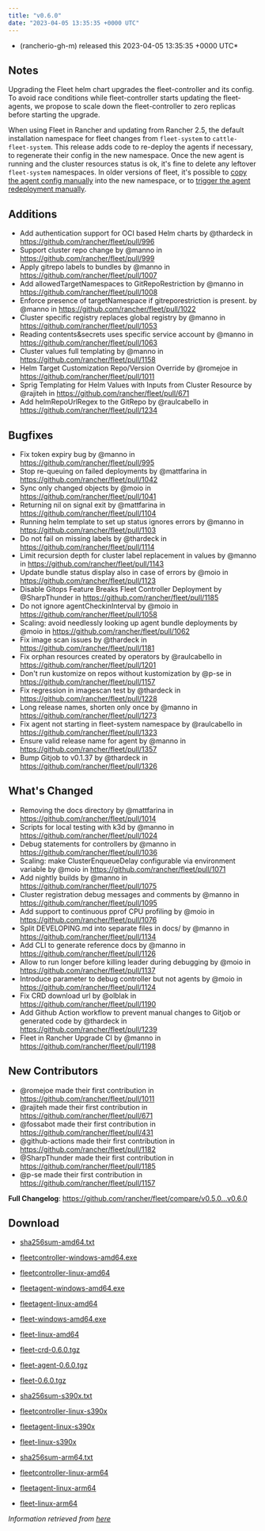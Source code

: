```yaml
---
title: "v0.6.0"
date: "2023-04-05 13:35:35 +0000 UTC"
---
```



*  (rancherio-gh-m) released this 2023-04-05 13:35:35 +0000 UTC*


## Notes

Upgrading the Fleet helm chart upgrades the fleet-controller and its config. To avoid race conditions while fleet-controller starts updating the fleet-agents, we propose to scale down the fleet-controller to zero replicas before starting the upgrade.

When using Fleet in Rancher and updating from Rancher 2.5, the default installation namespace for fleet changes from `fleet-system` to `cattle-fleet-system`. This release adds code to re-deploy the agents if necessary, to regenerate their config in the new namespace. Once the new agent is running and the cluster resources status is ok, it's fine to delete any leftover `fleet-system` namespaces. In older versions of fleet, it's possible to [copy the agent config manually](https://github.com/rancher/rancher/issues/40127#issuecomment-1379027121) into the new namespace,  or to [trigger the agent redeployment manually](https://github.com/rancher/rancher/issues/40127#issuecomment-1381884485).

## Additions

* Add authentication support for OCI based Helm charts by @thardeck in https://github.com/rancher/fleet/pull/996
* Support cluster repo change by @manno in https://github.com/rancher/fleet/pull/999
* Apply gitrepo labels to bundles by @manno in https://github.com/rancher/fleet/pull/1007
* Add allowedTargetNamespaces to GitRepoRestriction by @manno in https://github.com/rancher/fleet/pull/1008
* Enforce presence of targetNamespace if gitreporestriction is present. by @manno in https://github.com/rancher/fleet/pull/1022
* Cluster specific registry replaces global registry by @manno in https://github.com/rancher/fleet/pull/1053
* Reading contents&secrets uses specific service account by @manno in https://github.com/rancher/fleet/pull/1063
* Cluster values full templating by @manno in https://github.com/rancher/fleet/pull/1158
* Helm Target Customization Repo/Version Override by @romejoe in https://github.com/rancher/fleet/pull/1011
* Sprig Templating for Helm Values with Inputs from Cluster Resource by @rajiteh in https://github.com/rancher/fleet/pull/671
* Add helmRepoUrlRegex to the GitRepo by @raulcabello in https://github.com/rancher/fleet/pull/1234

## Bugfixes

* Fix token expiry bug by @manno in https://github.com/rancher/fleet/pull/995
* Stop re-queuing on failed deployments by @mattfarina in https://github.com/rancher/fleet/pull/1042
* Sync only changed objects by @moio in https://github.com/rancher/fleet/pull/1041
* Returning nil on signal exit by @mattfarina in https://github.com/rancher/fleet/pull/1104
* Running helm template to set up status ignores errors by @manno in https://github.com/rancher/fleet/pull/1103
* Do not fail on missing labels by @thardeck in https://github.com/rancher/fleet/pull/1114
* Limit recursion depth for cluster label replacement in values by @manno in https://github.com/rancher/fleet/pull/1143
* Update bundle status display also in case of errors by @moio in https://github.com/rancher/fleet/pull/1123
* Disable Gitops Feature Breaks Fleet Controller Deployment by @SharpThunder in https://github.com/rancher/fleet/pull/1185
* Do not ignore agentCheckinInterval by @moio in https://github.com/rancher/fleet/pull/1058
* Scaling: avoid needlessly looking up agent bundle deployments by @moio in https://github.com/rancher/fleet/pull/1062
* Fix image scan issues by @thardeck in https://github.com/rancher/fleet/pull/1181
* Fix orphan resources created by operators by @raulcabello in https://github.com/rancher/fleet/pull/1201
* Don't run kustomize on repos without kustomization by @p-se in https://github.com/rancher/fleet/pull/1157
* Fix regression in imagescan test by @thardeck in https://github.com/rancher/fleet/pull/1228
* Long release names, shorten only once by @manno in https://github.com/rancher/fleet/pull/1273
* Fix agent not starting in fleet-system namespace by @raulcabello in https://github.com/rancher/fleet/pull/1323
* Ensure valid release name for agent by @manno in https://github.com/rancher/fleet/pull/1357
* Bump Gitjob to v0.1.37 by @thardeck in https://github.com/rancher/fleet/pull/1326

## What's Changed

* Removing the docs directory by @mattfarina in https://github.com/rancher/fleet/pull/1014
* Scripts for local testing with k3d by @manno in https://github.com/rancher/fleet/pull/1024
* Debug statements for controllers by @manno in https://github.com/rancher/fleet/pull/1036
* Scaling: make ClusterEnqueueDelay configurable via environment variable by @moio in https://github.com/rancher/fleet/pull/1071
* Add nightly builds by @manno in https://github.com/rancher/fleet/pull/1075
* Cluster registration debug messages and comments by @manno in https://github.com/rancher/fleet/pull/1095
* Add support to continuous pprof CPU profiling by @moio in https://github.com/rancher/fleet/pull/1076
* Split DEVELOPING.md into separate files in docs/ by @manno in https://github.com/rancher/fleet/pull/1134
* Add CLI to generate reference docs by @manno in https://github.com/rancher/fleet/pull/1126
* Allow to run longer before killing leader during debugging by @moio in https://github.com/rancher/fleet/pull/1137
* Introduce parameter to debug controller but not agents by @moio in https://github.com/rancher/fleet/pull/1124
* Fix CRD download url by @olblak in https://github.com/rancher/fleet/pull/1190
* Add Github Action workflow to prevent manual changes to Gitjob or generated code by @thardeck in https://github.com/rancher/fleet/pull/1239
* Fleet in Rancher Upgrade CI by @manno in https://github.com/rancher/fleet/pull/1198


## New Contributors
* @romejoe made their first contribution in https://github.com/rancher/fleet/pull/1011
* @rajiteh made their first contribution in https://github.com/rancher/fleet/pull/671
* @fossabot made their first contribution in https://github.com/rancher/fleet/pull/431
* @github-actions made their first contribution in https://github.com/rancher/fleet/pull/1182
* @SharpThunder made their first contribution in https://github.com/rancher/fleet/pull/1185
* @p-se made their first contribution in https://github.com/rancher/fleet/pull/1157

**Full Changelog**: https://github.com/rancher/fleet/compare/v0.5.0...v0.6.0


## Download

* [sha256sum-amd64.txt](https://github.com/rancher/fleet/releases/download/v0.6.0/sha256sum-amd64.txt)

* [fleetcontroller-windows-amd64.exe](https://github.com/rancher/fleet/releases/download/v0.6.0/fleetcontroller-windows-amd64.exe)

* [fleetcontroller-linux-amd64](https://github.com/rancher/fleet/releases/download/v0.6.0/fleetcontroller-linux-amd64)

* [fleetagent-windows-amd64.exe](https://github.com/rancher/fleet/releases/download/v0.6.0/fleetagent-windows-amd64.exe)

* [fleetagent-linux-amd64](https://github.com/rancher/fleet/releases/download/v0.6.0/fleetagent-linux-amd64)

* [fleet-windows-amd64.exe](https://github.com/rancher/fleet/releases/download/v0.6.0/fleet-windows-amd64.exe)

* [fleet-linux-amd64](https://github.com/rancher/fleet/releases/download/v0.6.0/fleet-linux-amd64)

* [fleet-crd-0.6.0.tgz](https://github.com/rancher/fleet/releases/download/v0.6.0/fleet-crd-0.6.0.tgz)

* [fleet-agent-0.6.0.tgz](https://github.com/rancher/fleet/releases/download/v0.6.0/fleet-agent-0.6.0.tgz)

* [fleet-0.6.0.tgz](https://github.com/rancher/fleet/releases/download/v0.6.0/fleet-0.6.0.tgz)

* [sha256sum-s390x.txt](https://github.com/rancher/fleet/releases/download/v0.6.0/sha256sum-s390x.txt)

* [fleetcontroller-linux-s390x](https://github.com/rancher/fleet/releases/download/v0.6.0/fleetcontroller-linux-s390x)

* [fleetagent-linux-s390x](https://github.com/rancher/fleet/releases/download/v0.6.0/fleetagent-linux-s390x)

* [fleet-linux-s390x](https://github.com/rancher/fleet/releases/download/v0.6.0/fleet-linux-s390x)

* [sha256sum-arm64.txt](https://github.com/rancher/fleet/releases/download/v0.6.0/sha256sum-arm64.txt)

* [fleetcontroller-linux-arm64](https://github.com/rancher/fleet/releases/download/v0.6.0/fleetcontroller-linux-arm64)

* [fleetagent-linux-arm64](https://github.com/rancher/fleet/releases/download/v0.6.0/fleetagent-linux-arm64)

* [fleet-linux-arm64](https://github.com/rancher/fleet/releases/download/v0.6.0/fleet-linux-arm64)



*Information retrieved from [here](https://github.com/rancher/fleet/releases/tag/v0.6.0)*

